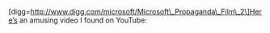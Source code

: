 \[digg=http://www.digg.com/microsoft/Microsoft\_Propaganda\_Film\_2\]Here’s an amusing video I found on YouTube: